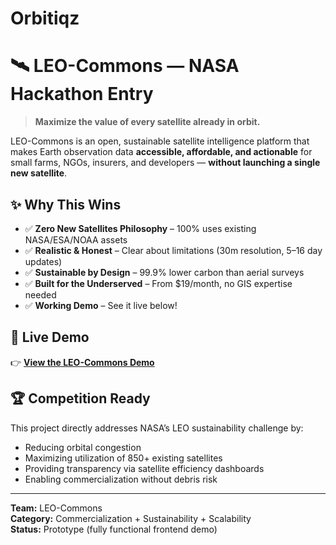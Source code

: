 # Orbitiqz

# 🛰️ LEO-Commons — NASA Hackathon Entry

> **Maximize the value of every satellite already in orbit.**

LEO-Commons is an open, sustainable satellite intelligence platform that makes Earth observation data **accessible, affordable, and actionable** for small farms, NGOs, insurers, and developers — **without launching a single new satellite**.

## ✨ Why This Wins

- ✅ **Zero New Satellites Philosophy** – 100% uses existing NASA/ESA/NOAA assets  
- ✅ **Realistic & Honest** – Clear about limitations (30m resolution, 5–16 day updates)  
- ✅ **Sustainable by Design** – 99.9% lower carbon than aerial surveys  
- ✅ **Built for the Underserved** – From $19/month, no GIS expertise needed  
- ✅ **Working Demo** – See it live below!

## 🔗 Live Demo

👉 **[View the LEO-Commons Demo](https://jzaman2004.github.io/Orbitiq/)**

## 🏆 Competition Ready

This project directly addresses NASA’s LEO sustainability challenge by:
- Reducing orbital congestion
- Maximizing utilization of 850+ existing satellites
- Providing transparency via satellite efficiency dashboards
- Enabling commercialization without debris risk

---

**Team:** LEO-Commons  
**Category:** Commercialization + Sustainability + Scalability  
**Status:** Prototype (fully functional frontend demo)
